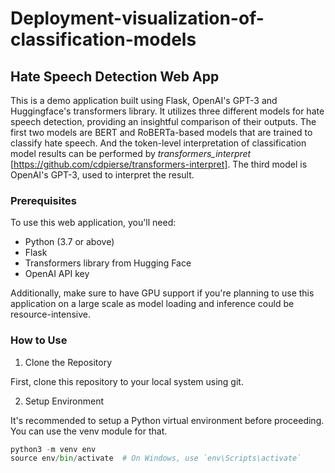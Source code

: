 # Deployment-visualization-of-classification-models

## Hate Speech Detection Web App
This is a demo application built using Flask, OpenAI's GPT-3 and Huggingface's transformers library. It utilizes three different models for hate speech detection, providing an insightful comparison of their outputs. The first two models are BERT and RoBERTa-based models that are trained to classify hate speech. And the token-level interpretation of classification model results can be performed by _transformers_interpret_ [https://github.com/cdpierse/transformers-interpret]. The third model is OpenAI's GPT-3, used to interpret the result.

### Prerequisites
To use this web application, you'll need:

- Python (3.7 or above)
- Flask
- Transformers library from Hugging Face
- OpenAI API key
  
Additionally, make sure to have GPU support if you're planning to use this application on a large scale as model loading and inference could be resource-intensive.

### How to Use
1. Clone the Repository

First, clone this repository to your local system using git.

2. Setup Environment

It's recommended to setup a Python virtual environment before proceeding. You can use the venv module for that.

```python
python3 -m venv env
source env/bin/activate  # On Windows, use `env\Scripts\activate`
```


